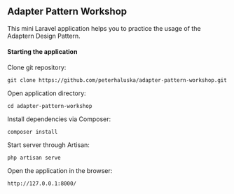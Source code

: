 ## Adapter Pattern Workshop

This mini Laravel application helps you to practice the usage of the Adaptern Design Pattern.

#### Starting the application

Clone git repository:

`git clone https://github.com/peterhaluska/adapter-pattern-workshop.git`

Open application directory:

`cd adapter-pattern-workshop`

Install dependencies via Composer:

`composer install`

Start server through Artisan:

`php artisan serve`

Open the application in the browser:

`http://127.0.0.1:8000/`
